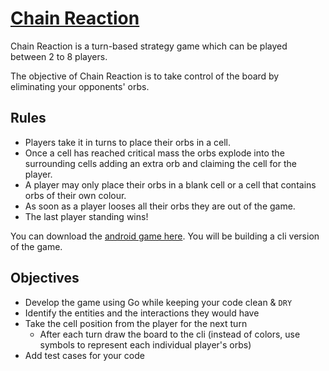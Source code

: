 # [Chain Reaction](https://play.google.com/store/apps/details?id=com.BuddyMattEnt.ChainReaction&hl=en_IN)

Chain Reaction is a turn-based strategy game which can be played between 2 to 8 players.

The objective of Chain Reaction is to take control of the board by eliminating your opponents' orbs.

## Rules

- Players take it in turns to place their orbs in a cell.
- Once a cell has reached critical mass the orbs explode into the surrounding cells adding an extra orb and claiming the cell for the player.
- A player may only place their orbs in a blank cell or a cell that contains orbs of their own colour.
- As soon as a player looses all their orbs they are out of the game.
- The last player standing wins!

You can download the [android game here](https://play.google.com/store/apps/details?id=com.BuddyMattEnt.ChainReaction&hl=en_IN). You will be building a cli version of the game.

## Objectives

- Develop the game using Go while keeping your code clean & `DRY`
- Identify the entities and the interactions they would have
- Take the cell position from the player for the next turn
  - After each turn draw the board to the cli (instead of colors, use symbols to represent each individual player's orbs)
- Add test cases for your code

